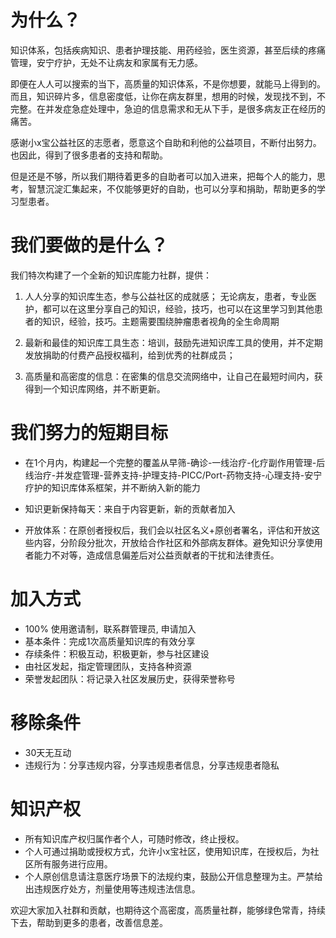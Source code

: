 # 为什么？
知识体系，包括疾病知识、患者护理技能、用药经验，医生资源，甚至后续的疼痛管理，安宁疗护，无处不让病友和家属有无力感。

即便在人人可以搜索的当下，高质量的知识体系，不是你想要，就能马上得到的。而且，知识碎片多，信息密度低，让你在病友群里，想用的时候，发现找不到，不完整。在并发症急症处理中，急迫的信息需求和无从下手，是很多病友正在经历的痛苦。

感谢小x宝公益社区的志愿者，愿意这个自助和利他的公益项目，不断付出努力。也因此，得到了很多患者的支持和帮助。

但是还是不够，所以我们期待着更多的自助者可以加入进来，把每个人的能力，思考，智慧沉淀汇集起来，不仅能够更好的自助，也可以分享和捐助，帮助更多的学习型患者。

# 我们要做的是什么？
我们特次构建了一个全新的知识库能力社群，提供：

1. 人人分享的知识库生态，参与公益社区的成就感；
无论病友，患者，专业医护，都可以在这里分享自己的知识，经验，技巧，也可以在这里学习到其他患者的知识，经验，技巧。主题需要围绕肿瘤患者视角的全生命周期

2. 最新和最佳的知识库工具生态：培训，鼓励先进知识库工具的使用，并不定期发放捐助的付费产品授权福利，给到优秀的社群成员；

3. 高质量和高密度的信息：在密集的信息交流网络中，让自己在最短时间内，获得到一个知识库网络，并不断更新。

# 我们努力的短期目标
- 在1个月内，构建起一个完整的覆盖从早筛-确诊-一线治疗-化疗副作用管理-后线治疗-并发症管理-营养支持-护理支持-PICC/Port-药物支持-心理支持-安宁疗护的知识库体系框架，并不断纳入新的能力

- 知识更新保持每天：来自于内容更新，新的贡献者加入

- 开放体系：在原创者授权后，我们会以社区名义+原创者署名，评估和开放这些内容，分阶段分批次，开放给合作社区和外部病友群体。避免知识分享使用者能力不对等，造成信息偏差后对公益贡献者的干扰和法律责任。

# 加入方式
- 100% 使用邀请制，联系群管理员, 申请加入
- 基本条件：完成1次高质量知识库的有效分享
- 存续条件：积极互动，积极更新，参与社区建设
- 由社区发起，指定管理团队，支持各种资源
- 荣誉发起团队：将记录入社区发展历史，获得荣誉称号

# 移除条件
- 30天无互动
- 违规行为：分享违规内容，分享违规患者信息，分享违规患者隐私

# 知识产权
- 所有知识库产权归属作者个人，可随时修改，终止授权。
- 个人可通过捐助或授权方式，允许小x宝社区，使用知识库，在授权后，为社区所有服务进行应用。
- 个人原创信息请注意医疗场景下的法规约束，鼓励公开信息整理为主。严禁给出违规医疗处方，剂量使用等违规违法信息。

欢迎大家加入社群和贡献，也期待这个高密度，高质量社群，能够绿色常青，持续下去，帮助到更多的患者，改善信息差。
